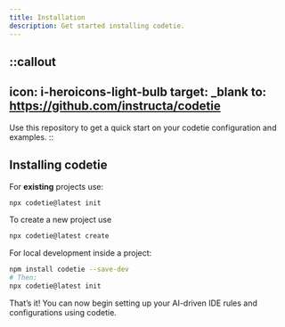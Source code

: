 ```yaml
---
title: Installation
description: Get started installing codetie.
---
```


::callout
---
icon: i-heroicons-light-bulb
target: _blank
to: https://github.com/instructa/codetie
---
Use this repository to get a quick start on your codetie configuration and examples.
::

## Installing codetie

For **existing** projects use:

```bash [Terminal]
npx codetie@latest init
```

To create a new project use

```bash [Terminal]
npx codetie@latest create
```

For local development inside a project:

```bash [Terminal]
npm install codetie --save-dev
# Then:
npx codetie@latest init
```

That’s it! You can now begin setting up your AI-driven IDE rules and configurations using codetie.